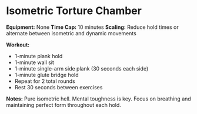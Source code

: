 # Isometric Torture Chamber

**Equipment:** None
**Time Cap:** 10 minutes
**Scaling:** Reduce hold times or alternate between isometric and dynamic movements

**Workout:**
- 1-minute plank hold
- 1-minute wall sit
- 1-minute single-arm side plank (30 seconds each side)
- 1-minute glute bridge hold
- Repeat for 2 total rounds
- Rest 30 seconds between exercises

**Notes:**
Pure isometric hell. Mental toughness is key. Focus on breathing and maintaining perfect form throughout each hold.